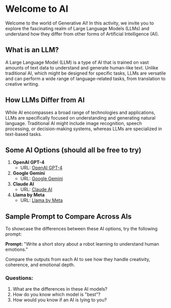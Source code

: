 # Welcome to AI

Welcome to the world of Generative AI! In this activity, we invite you to explore the fascinating realm of Large Language Models (LLMs) and understand how they differ from other forms of Artificial Intelligence (AI).

## What is an LLM?

A Large Language Model (LLM) is a type of AI that is trained on vast amounts of text data to understand and generate human-like text. Unlike traditional AI, which might be designed for specific tasks, LLMs are versatile and can perform a wide range of language-related tasks, from translation to creative writing.

## How LLMs Differ from AI

While AI encompasses a broad range of technologies and applications, LLMs are specifically focused on understanding and generating natural language. Traditional AI might include image recognition, speech processing, or decision-making systems, whereas LLMs are specialized in text-based tasks.

## Some AI Options (should all be free to try)

1. **OpenAI GPT-4**
   - URL: [OpenAI GPT-4](https://openai.com/index/gpt-4/)
2. **Google Gemini**
   - URL: [Google Gemini](https://gemini.google.com/app)
3. **Claude AI**
   - URL: [Claude AI](https://claude.ai/)
4. **Llama by Meta**
   - URL: [Llama by Meta](https://www.llama.com/docs/get-started/)

## Sample Prompt to Compare Across AIs

To showcase the differences between these AI options, try the following prompt:

**Prompt:** "Write a short story about a robot learning to understand human emotions."

Compare the outputs from each AI to see how they handle creativity, coherence, and emotional depth.

### Questions:

1. What are the differences in these AI models?
2. How do you know which model is "best"?
3. How would you know if an AI is lying to you?
